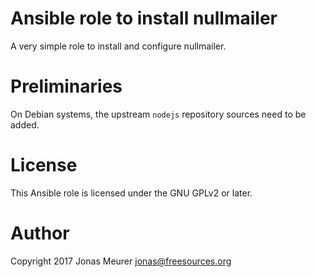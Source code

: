 # Ansible role to install nullmailer

A very simple role to install and configure nullmailer.

# Preliminaries

On Debian systems, the upstream `nodejs` repository sources need to be added.

# License

This Ansible role is licensed under the GNU GPLv2 or later.

# Author

Copyright 2017 Jonas Meurer <jonas@freesources.org>
